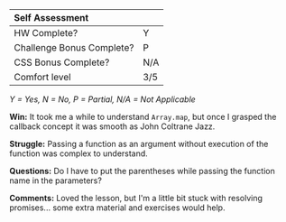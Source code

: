 | **Self Assessment**       |     |
| :------------------------ | :-- |
| HW Complete?              | Y   |
| Challenge Bonus Complete? | P   |
| CSS Bonus Complete?       | N/A |
| Comfort level             | 3/5 |

_Y = Yes, N = No, P = Partial, N/A = Not Applicable_

**Win:** It took me a while to understand `Array.map`, but once I grasped the callback concept it was smooth as John Coltrane Jazz.

**Struggle:** Passing a function as an argument without execution of the function was complex to understand.

**Questions:** Do I have to put the parentheses while passing the function name in the parameters?

**Comments:** Loved the lesson, but I'm a little bit stuck with resolving promises... some extra material and exercises would help.
